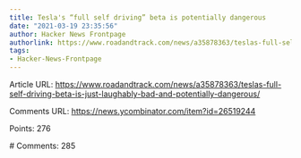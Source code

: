```yaml
---
title: Tesla's “full self driving” beta is potentially dangerous
date: "2021-03-19 23:35:56"
author: Hacker News Frontpage
authorlink: https://www.roadandtrack.com/news/a35878363/teslas-full-self-driving-beta-is-just-laughably-bad-and-potentially-dangerous/
tags:
- Hacker-News-Frontpage
---
```


<p>Article URL: <a href="https://www.roadandtrack.com/news/a35878363/teslas-full-self-driving-beta-is-just-laughably-bad-and-potentially-dangerous/">https://www.roadandtrack.com/news/a35878363/teslas-full-self-driving-beta-is-just-laughably-bad-and-potentially-dangerous/</a></p>
<p>Comments URL: <a href="https://news.ycombinator.com/item?id=26519244">https://news.ycombinator.com/item?id=26519244</a></p>
<p>Points: 276</p>
<p># Comments: 285</p>
